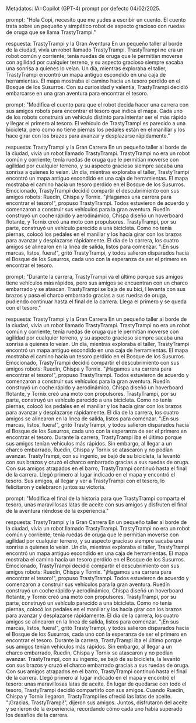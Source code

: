 Metadatos: IA=Copilot (GPT-4) prompt por defecto 04/02/2025.

prompt: "Hola Copi, necesito que me yudes a escribir un cuento. El cuento trata sobre un pequeño y simpático robot de aspecto gracioso con ruedas de oruga que se llama TrastyTrampi."

respuesta:
TrastyTrampi y la Gran Aventura
En un pequeño taller al borde de la ciudad, vivía un robot llamado TrastyTrampi. TrastyTrampi no era un robot común y corriente; tenía ruedas de oruga que le permitían moverse con agilidad por cualquier terreno, y su aspecto gracioso siempre sacaba una sonrisa a quienes lo veían.
Un día, mientras exploraba el taller, TrastyTrampi encontró un mapa antiguo escondido en una caja de herramientas. El mapa mostraba el camino hacia un tesoro perdido en el Bosque de los Susurros. Con su curiosidad y valentía, TrastyTrampi decidió embarcarse en una gran aventura para encontrar el tesoro.

prompt: "Modifica el cuento para que el robot decida hacer una carrera con sus amigos robots para encontrar el tesoro que indica el mapa. Cada uno de los robots construirá un vehículo distinto para intentar ser el más rápido y llegar el primero al tesoro. El vehículo de TrastyTrampi es parecido a una bicicleta, pero como no tiene piernas los pedales están en el manillar y los hace girar con los brazos para avanzar y desplazarse rápidamente."

respuesta:
TrastyTrampi y la Gran Carrera
En un pequeño taller al borde de la ciudad, vivía un robot llamado TrastyTrampi. TrastyTrampi no era un robot común y corriente; tenía ruedas de oruga que le permitían moverse con agilidad por cualquier terreno, y su aspecto gracioso siempre sacaba una sonrisa a quienes lo veían.
Un día, mientras exploraba el taller, TrastyTrampi encontró un mapa antiguo escondido en una caja de herramientas. El mapa mostraba el camino hacia un tesoro perdido en el Bosque de los Susurros. Emocionado, TrastyTrampi decidió compartir el descubrimiento con sus amigos robots: Ruedín, Chispa y Tornix.
"¡Hagamos una carrera para encontrar el tesoro!", propuso TrastyTrampi. Todos estuvieron de acuerdo y comenzaron a construir sus vehículos para la gran aventura. Ruedín construyó un coche rápido y aerodinámico, Chispa diseñó un hoverboard flotante, y Tornix creó una moto con propulsores.
TrastyTrampi, por su parte, construyó un vehículo parecido a una bicicleta. Como no tenía piernas, colocó los pedales en el manillar y los hacía girar con los brazos para avanzar y desplazarse rápidamente.
El día de la carrera, los cuatro amigos se alinearon en la línea de salida, listos para comenzar. "¡En sus marcas, listos, fuera!", gritó TrastyTrampi, y todos salieron disparados hacia el Bosque de los Susurros, cada uno con la esperanza de ser el primero en encontrar el tesoro.

prompt: "Durante la carrera, TrastyTrampi va el último porque sus amigos tiene vehículos más rápidos, pero sus amigos se encuentran con un charco embarrado y se atascan. TrastyTrampi se baja de su bici, l levanta con sus brazos y pasa el charco embarrado gracias a sus ruedsa de oruga, pudiendo continuar hasta el final de la carrera. Llega el primero y se queda con el tesoro."

respuesta:
TrastyTrampi y la Gran Carrera
En un pequeño taller al borde de la ciudad, vivía un robot llamado TrastyTrampi. TrastyTrampi no era un robot común y corriente; tenía ruedas de oruga que le permitían moverse con agilidad por cualquier terreno, y su aspecto gracioso siempre sacaba una sonrisa a quienes lo veían.
Un día, mientras exploraba el taller, TrastyTrampi encontró un mapa antiguo escondido en una caja de herramientas. El mapa mostraba el camino hacia un tesoro perdido en el Bosque de los Susurros. Emocionado, TrastyTrampi decidió compartir el descubrimiento con sus amigos robots: Ruedín, Chispa y Tornix.
"¡Hagamos una carrera para encontrar el tesoro!", propuso TrastyTrampi. Todos estuvieron de acuerdo y comenzaron a construir sus vehículos para la gran aventura. Ruedín construyó un coche rápido y aerodinámico, Chispa diseñó un hoverboard flotante, y Tornix creó una moto con propulsores.
TrastyTrampi, por su parte, construyó un vehículo parecido a una bicicleta. Como no tenía piernas, colocó los pedales en el manillar y los hacía girar con los brazos para avanzar y desplazarse rápidamente.
El día de la carrera, los cuatro amigos se alinearon en la línea de salida, listos para comenzar. "¡En sus marcas, listos, fuera!", gritó TrastyTrampi, y todos salieron disparados hacia el Bosque de los Susurros, cada uno con la esperanza de ser el primero en encontrar el tesoro.
Durante la carrera, TrastyTrampi iba el último porque sus amigos tenían vehículos más rápidos. Sin embargo, al llegar a un charco embarrado, Ruedín, Chispa y Tornix se atascaron y no podían avanzar. TrastyTrampi, con su ingenio, se bajó de su bicicleta, la levantó con sus brazos y cruzó el charco embarrado gracias a sus ruedas de oruga.
Con sus amigos atrapados en el barro, TrastyTrampi continuó hasta el final de la carrera. Llegó primero al lugar indicado en el mapa y encontró el tesoro. Sus amigos, al llegar y ver a TrastyTrampi con el tesoro, lo felicitaron y celebraron juntos su victoria.

prompt: "Modifica el final de la historia para que TrastyTrampi comparta el tesoro, unas maravillosas latas de aceite con sus amigos y disfruten el final de la aventura riéndose de la experiencia."

respuesta:
TrastyTrampi y la Gran Carrera
En un pequeño taller al borde de la ciudad, vivía un robot llamado TrastyTrampi. TrastyTrampi no era un robot común y corriente; tenía ruedas de oruga que le permitían moverse con agilidad por cualquier terreno, y su aspecto gracioso siempre sacaba una sonrisa a quienes lo veían.
Un día, mientras exploraba el taller, TrastyTrampi encontró un mapa antiguo escondido en una caja de herramientas. El mapa mostraba el camino hacia un tesoro perdido en el Bosque de los Susurros. Emocionado, TrastyTrampi decidió compartir el descubrimiento con sus amigos robots: Ruedín, Chispa y Tornix.
"¡Hagamos una carrera para encontrar el tesoro!", propuso TrastyTrampi. Todos estuvieron de acuerdo y comenzaron a construir sus vehículos para la gran aventura. Ruedín construyó un coche rápido y aerodinámico, Chispa diseñó un hoverboard flotante, y Tornix creó una moto con propulsores.
TrastyTrampi, por su parte, construyó un vehículo parecido a una bicicleta. Como no tenía piernas, colocó los pedales en el manillar y los hacía girar con los brazos para avanzar y desplazarse rápidamente.
El día de la carrera, los cuatro amigos se alinearon en la línea de salida, listos para comenzar. "¡En sus marcas, listos, fuera!", gritó TrastyTrampi, y todos salieron disparados hacia el Bosque de los Susurros, cada uno con la esperanza de ser el primero en encontrar el tesoro.
Durante la carrera, TrastyTrampi iba el último porque sus amigos tenían vehículos más rápidos. Sin embargo, al llegar a un charco embarrado, Ruedín, Chispa y Tornix se atascaron y no podían avanzar. TrastyTrampi, con su ingenio, se bajó de su bicicleta, la levantó con sus brazos y cruzó el charco embarrado gracias a sus ruedas de oruga.
Con sus amigos atrapados en el barro, TrastyTrampi continuó hasta el final de la carrera. Llegó primero al lugar indicado en el mapa y encontró el tesoro: unas maravillosas latas de aceite. En lugar de quedarse con todo el tesoro, TrastyTrampi decidió compartirlo con sus amigos.
Cuando Ruedín, Chispa y Tornix llegaron, TrastyTrampi les ofreció las latas de aceite. "¡Gracias, TrastyTrampi!", dijeron sus amigos. Juntos, disfrutaron del aceite y se rieron de la experiencia, recordando cómo cada uno había superado los desafíos de la carrera.


